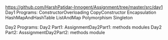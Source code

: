 https://github.com/HarshPatidar-Innogent/Assignment/tree/master/src/day1
Day1 Programs: 
      ConstructorOverloading
      CopyConstructor
      Encapsulation
      HashMapAndHashTable
      ListAndMap
      Polymorphism
      Singleton

Day2 Programs:
  Day2 Part1:
      AssignmentDay2Part1:
        methods
        modules
    Day2 Part2:
      AsssignmentDay2Part2:
        methods
        module

